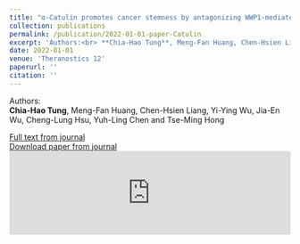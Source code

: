 ```yaml
---
title: "α-Catulin promotes cancer stemness by antagonizing WWP1-mediated KLF5 degradation in lung cancer"
collection: publications
permalink: /publication/2022-01-01-paper-Catulin
excerpt: 'Authors:<br> **Chia-Hao Tung**, Meng-Fan Huang, Chen-Hsien Liang, Yi-Ying Wu, Jia-En Wu, Cheng-Lung Hsu, Yuh-Ling Chen<i class="fa fa-envelope"></i> and Tse-Ming Hong<i class="fa fa-envelope"></i> '
date: 2022-01-01
venue: 'Theranostics 12'
paperurl: ''
citation: ''
---
```


Authors:<br> **Chia-Hao Tung**, Meng-Fan Huang, Chen-Hsien Liang, Yi-Ying Wu, Jia-En Wu, Cheng-Lung Hsu, Yuh-Ling Chen<i class="fa fa-envelope"></i> and Tse-Ming Hong<i class="fa fa-envelope"></i> 

[Full text from journal](https://doi.org/10.1016/j.omtn.2022.01.012)<br>
[Download paper from journal](https://www.thno.org/v12p1173.pdf)
 <embed src="https://www.thno.org/v12p1173.pdf" width="100%" />
